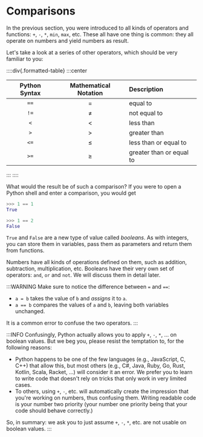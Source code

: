 # Comparisons

In the previous section, you were introduced to all kinds of operators and functions: `+`, `-`, `*`, `min`, `max`, etc.
These all have one thing is common: they all operate on numbers and yield numbers as result.

Let's take a look at a series of other operators, which should be very familiar to you:

::::div{.formatted-table}
:::center

| Python Syntax | Mathematical Notation | Description |
| :-----------: | :-------------------: | :---------- |
| `==` | $=$ | equal to |
| `!=` | $\neq$ | not equal to |
| `<`  | $<$ | less than |
| `>`  | $>$ | greater than |
| `<=` | $\leq$ | less than or equal to |
| `>=` | $\geq$ | greater than or equal to |

:::
::::

What would the result be of such a comparison?
If you were to open a Python shell and enter a comparison, you would get

```python
>>> 1 == 1
True

>>> 1 == 2
False
```

`True` and `False` are a new type of value called *booleans*.
As with integers, you can store them in variables, pass them as parameters and return them from functions.

Numbers have all kinds of operations defined on them, such as addition, subtraction, multiplication, etc.
Booleans have their very own set of operators: `and`, `or` and `not`.
We will discuss them in detail later.

:::WARNING
Make sure to notice the difference between `=` and `==`:

* `a = b` takes the value of `b` and *assigns* it to `a`.
* `a == b` compares the values of `a` and `b`, leaving both variables unchanged.

It is a common error to confuse the two operators.
:::

:::INFO
Confusingly, Python actually allows you to apply `+`, `-`, `*`, ... on boolean values.
But we beg you, please resist the temptation to, for the following reasons:

* Python happens to be one of the few languages (e.g., JavaScript, C, C++) that allow this, but most others (e.g., C#, Java, Ruby, Go, Rust, Kotlin, Scala, Racket, ...) will consider it an error.
  We prefer you to learn to write code that doesn't rely on tricks that only work in very limited cases.
* To others, using `+`, `-`, etc. will automatically create the impression that you're working on numbers, thus confusing them.
  Writing readable code is your number two priority (your number one priority being that your code should behave correctly.)

So, in summary: we ask you to just assume `+`, `-`, `*`, etc. are not usable on boolean values.
:::
